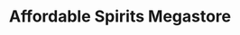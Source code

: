 ---
title: "Affordable Spirits Megastore"
url: /atlanta/affordable-spirits-megastore/
shop: alcohol
---